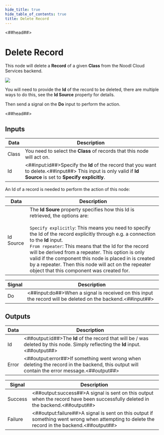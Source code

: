 ```yaml
---
hide_title: true
hide_table_of_contents: true
title: Delete Record
---
```


<##head##>

# Delete Record

This node will delete a **Record** of a given **Class** from the Noodl Cloud Services backend.

<div className="ndl-image-with-background l">

![](/nodes/data/cloud-data/delete-record/delete-record-node.png)

</div>

You will need to provide the **Id** of the record to be deleted, there are multiple ways to do this, see the **Id Source** property for details.

Then send a signal on the **Do** input to perform the action.

<##head##>

## Inputs

| Data                                    | Description                                                                                                                                                    |
| --------------------------------------- | -------------------------------------------------------------------------------------------------------------------------------------------------------------- |
| <span className="ndl-data">Class</span> | You need to select the **Class** of records that this node will act on.                                                                                        |
| <span className="ndl-data">Id</span>    | <##input:id##>Specify the **Id** of the record that you want to delete.<##input##> This input is only valid if **Id Source** is set to **Specify explicitly**. |

An Id of a record is needed to perform the action of this node:

| Data                                        | Description                                                                                                                                                                                                                                                                                                                                                                                                                                                                                             |
| ------------------------------------------- | ------------------------------------------------------------------------------------------------------------------------------------------------------------------------------------------------------------------------------------------------------------------------------------------------------------------------------------------------------------------------------------------------------------------------------------------------------------------------------------------------------- |
| <span className="ndl-data">Id Source</span> | The **Id Soure** property specifies how this Id is retrieved, the options are:<br/><br/>`Specify explicitly`: This means you need to specify the Id of the record explicitly through e.g. a connection to the **Id** input.<br/>`From repeater`: This means that the Id for the record will be derived from a repeater. This option is only valid if the component this node is placed in is created by a repeater. Then this node will act on the repeater object that this component was created for. |


| Signal                                 | Description                                                                                                 |
| -------------------------------------- | ----------------------------------------------------------------------------------------------------------- |
| <span className="ndl-signal">Do</span> | <##input:do##>When a signal is received on this input the record will be deleted on the backend.<##input##> |

## Outputs

| Data                                    | Description                                                                                                                                |
| --------------------------------------- | ------------------------------------------------------------------------------------------------------------------------------------------ |
| <span className="ndl-data">Id</span>    | <##output:id##>The **Id** of the record that will be / was deleted by this node. Simply reflecting the **Id** input.<##output##>           |
| <span className="ndl-data">Error</span> | <##output:error##>If something went wrong when deleting the record in the backend, this output will contain the error message.<##output##> |

| Signal                                      | Description                                                                                                                                  |
| ------------------------------------------- | -------------------------------------------------------------------------------------------------------------------------------------------- |
| <span className="ndl-signal">Success</span> | <##output:success##>A signal is sent on this output when the record have been successfully deleted in the backend.<##output##>               |
| <span className="ndl-signal">Failure</span> | <##output:failure##>A signal is sent on this output if something went wrong when attempting to delete the record in the backend.<##output##> |
